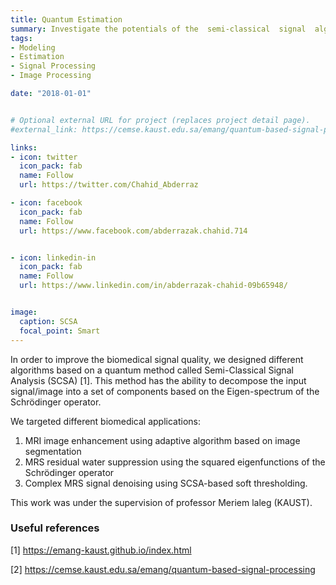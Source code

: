 ```yaml
---
title: Quantum Estimation
summary: Investigate the potentials of the  semi-classical  signal  algorithm (SCSA) for  biosignal estimation.
tags:
- Modeling
- Estimation
- Signal Processing
- Image Processing

date: "2018-01-01"


# Optional external URL for project (replaces project detail page).
#external_link: https://cemse.kaust.edu.sa/emang/quantum-based-signal-processing

links:
- icon: twitter
  icon_pack: fab
  name: Follow
  url: https://twitter.com/Chahid_Abderraz

- icon: facebook
  icon_pack: fab
  name: Follow
  url: https://www.facebook.com/abderrazak.chahid.714


- icon: linkedin-in
  icon_pack: fab
  name: Follow
  url: https://www.linkedin.com/in/abderrazak-chahid-09b65948/


image:
  caption: SCSA
  focal_point: Smart
---
```




In order to improve the biomedical signal quality, we designed different algorithms based on a quantum method called Semi-Classical Signal Analysis (SCSA) [1]. This method has the ability to decompose the input signal/image into a set of components based on the Eigen-spectrum of the Schrödinger operator.  


We targeted different biomedical applications:

1. MRI image enhancement using adaptive algorithm based on image segmentation
2. MRS residual water suppression using the squared eigenfunctions of the Schrödinger operator
3. Complex MRS signal denoising using SCSA-based  soft thresholding.

This work was under the supervision of professor Meriem laleg (KAUST).

### Useful references
[1] https://emang-kaust.github.io/index.html

[2] https://cemse.kaust.edu.sa/emang/quantum-based-signal-processing
